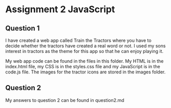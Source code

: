 # Assignment 2 JavaScript

## Question 1

I have created a web app called Train the Tractors where you have to decide whether the tractors have created a real word or not. I used my sons interest in tractors as the theme for this app so that he can enjoy playing it.

My web app code can be found in the files in this folder. My HTML is in the index.html file, my CSS is in the styles.css file and my JavaScript is in the code.js file. The images for the tractor icons are stored in the images folder.

## Question 2

My answers to question 2 can be found in question2.md
